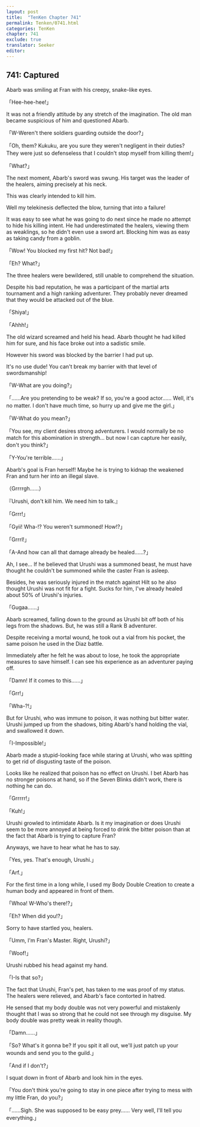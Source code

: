 ```yaml
---
layout: post
title:  "TenKen Chapter 741"
permalink: Tenken/0741.html
categories: TenKen
chapter: 741
exclude: true
translator: Seeker
editor: 
---
```

<h2 id="ch741">741: Captured</h2>

<p>Abarb was smiling at Fran with his creepy, snake-like eyes.</p>

<p>「Hee-hee-hee!」</p>

<p>It was not a friendly attitude by any stretch of the imagination. The old man became suspicious of him and questioned Abarb.</p>

<p>「W-Weren't there soldiers guarding outside the door?」</p>
<p>「Oh, them? Kukuku, are you sure they weren't negligent in their duties? They were just so defenseless that I couldn't stop myself from killing them!」</p>
<p>「What?」</p>

<p>The next moment, Abarb's sword was swung. His target was the leader of the healers, aiming precisely at his neck.</p>

<p>This was clearly intended to kill him.</p>

<p>Well my telekinesis deflected the blow, turning that into a failure!</p>

<p>It was easy to see what he was going to do next since he made no attempt to hide his killing intent. He had underestimated the healers, viewing them as weaklings, so he didn't even use a sword art. Blocking him was as easy as taking candy from a goblin.</p>

<p>「Wow! You blocked my first hit? Not bad!」</p>
<p>「Eh? What?」</p>

<p>The three healers were bewildered, still unable to comprehend the situation.</p>

<p>Despite his bad reputation, he was a participant of the martial arts tournament and a high ranking adventurer. They probably never dreamed that they would be attacked out of the blue.</p>

<p>「Shiya!」</p>
<p>「Ahhh!」</p>

<p>The old wizard screamed and held his head. Abarb thought he had killed him for sure, and his face broke out into a sadistic smile.</p>

<p>However his sword was blocked by the barrier I had put up.</p>

<p>It's no use dude! You can't break my barrier with that level of swordsmanship!</p>

<p>「W-What are you doing?」</p>
<p>「……Are you pretending to be weak? If so, you're a good actor…… Well, it's no matter. I don't have much time, so hurry up and give me the girl.」</p>
<p>「W-What do you mean?」</p>
<p>「You see, my client desires strong adventurers. I would normally be no match for this abomination in strength… but now I can capture her easily, don't you think?」</p>
<p>「Y-You're terrible……」</p>

<p>Abarb's goal is Fran herself! Maybe he is trying to kidnap the weakened Fran and turn her into an illegal slave.</p>

<p>（Grrrrgh……）</p>
<p>『Urushi, don't kill him. We need him to talk.』</p>
<p>「Grrr!」</p>
<p>「Gyii! Wha-!? You weren't summoned! How!?」</p>
<p>「Grrrl!」</p>
<p>「A-And how can all that damage already be healed……?」</p>

<p>Ah, I see… If he believed that Urushi was a summoned beast, he must have thought he couldn't be summoned while the caster Fran is asleep.</p>

<p>Besides, he was seriously injured in the match against Hilt so he also thought Urushi was not fit for a fight. Sucks for him, I've already healed about 50% of Urushi's injuries.</p>

<p>「Gugaa……」</p>

<p>Abarb screamed, falling down to the ground as Urushi bit off both of his legs from the shadows. But, he was still a Rank B adventurer.</p>

<p>Despite receiving a mortal wound, he took out a vial from his pocket, the same poison he used in the Diaz battle.</p>

<p>Immediately after he felt he was about to lose, he took the appropriate measures to save himself. I can see his experience as an adventurer paying off.</p>

<p>「Damn! If it comes to this……」</p>
<p>「Grr!」</p>
<p>「Wha-?!」</p>

<p>But for Urushi, who was immune to poison, it was nothing but bitter water. Urushi jumped up from the shadows, biting Abarb's hand holding the vial, and swallowed it down.</p>

<p>「I-Impossible!」</p>

<p>Abarb made a stupid-looking face while staring at Urushi, who was spitting to get rid of disgusting taste of the poison.</p>

<p>Looks like he realized that poison has no effect on Urushi. I bet Abarb has no stronger poisons at hand, so if the Seven Blinks didn't work, there is nothing he can do.</p>

<p>「Grrrrr!」</p>
<p>「Kuh!」</p>

<p>Urushi growled to intimidate Abarb. Is it my imagination or does Urushi seem to be more annoyed at being forced to drink the bitter poison than at the fact that Abarb is trying to capture Fran?</p>

<p>Anyways, we have to hear what he has to say.</p>

<p>「Yes, yes. That's enough, Urushi.」</p>
<p>「Arf.」</p>

<p>For the first time in a long while, I used my Body Double Creation to create a human body and appeared in front of them.</p>

<p>「Whoa! W-Who's there!?」</p>
<p>「Eh? When did you!?」</p>

<p>Sorry to have startled you, healers.</p>

<p>「Umm, I'm Fran's Master. Right, Urushi?」</p>
<p>「Woof!」</p>

<p>Urushi rubbed his head against my hand.</p>

<p>「I-Is that so?」</p>

<p>The fact that Urushi, Fran's pet, has taken to me was proof of my status. The healers were relieved, and Abarb's face contorted in hatred.</p>

<p>He sensed that my body double was not very powerful and mistakenly thought that I was so strong that he could not see through my disguise. My body double was pretty weak in reality though.</p>

<p>「Damn……」</p>
<p>「So? What's it gonna be? If you spit it all out, we'll just patch up your wounds and send you to the guild.」</p>
<p>「And if I don't?」</p>

<p>I squat down in front of Abarb and look him in the eyes.</p>

<p>「You don't think you're going to stay in one piece after trying to mess with my little Fran, do you?」</p>
<p>「……Sigh. She was supposed to be easy prey…… Very well, I'll tell you everything.」</p>



